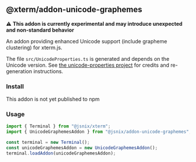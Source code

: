 ## @xterm/addon-unicode-graphemes

⚠️ **This addon is currently experimental and may introduce unexpected and non-standard behavior**

An addon providing enhanced Unicode support (include grapheme clustering) for xterm.js.

The file `src/UnicodeProperties.ts` is generated and depends on the Unicode version. See [the unicode-properties project](https://github.com/PerBothner/unicode-properties) for credits and re-generation instructions.

### Install

This addon is not yet published to npm

### Usage

```ts
import { Terminal } from "@jsnix/xterm";
import { UnicodeGraphemesAddon } from "@jsnix/addon-unicode-graphemes";

const terminal = new Terminal();
const unicodeGraphemesAddon = new UnicodeGraphemesAddon();
terminal.loadAddon(unicodeGraphemesAddon);
```
